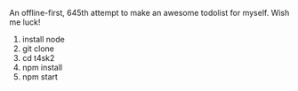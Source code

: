 An offline-first, 645th attempt to make an awesome todolist for myself. Wish me luck!

1. install node
1. git clone <url>
1. cd t4sk2
1. npm install
1. npm start
